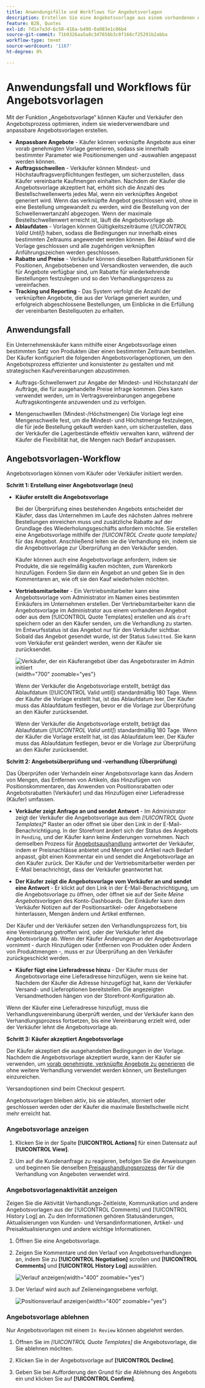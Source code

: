 ```yaml
---
title: Anwendungsfälle und Workflows für Angebotsvorlagen
description: Erstellen Sie eine Angebotsvorlage aus einem vorhandenen Angebot, um die Angebotsaushandlung für wiederkehrende Bestellungen zu optimieren.
feature: B2B, Quotes
exl-id: 7d1e7a3d-6c50-416a-b490-0a083e1c06b4
source-git-commit: 71b9326aa5a8c3d7656b3c0f166cf25291b2abba
workflow-type: tm+mt
source-wordcount: '1167'
ht-degree: 0%

---
```


# Anwendungsfall und Workflows für Angebotsvorlagen

Mit der Funktion „Angebotsvorlage“ können Käufer und Verkäufer den Angebotsprozess optimieren, indem sie wiederverwendbare und anpassbare Angebotsvorlagen erstellen.

- **Anpassbare Angebote** - Käufer können verknüpfte Angebote aus einer vorab genehmigten Vorlage generieren, sodass sie innerhalb bestimmter Parameter wie Positionsmengen und -auswahlen angepasst werden können.
- **Auftragsschwellen** - Verkäufer können Mindest- und Höchstauftragsverpflichtungen festlegen, um sicherzustellen, dass Käufer vereinbarte Kaufmengen einhalten. Nachdem der Käufer die Angebotsvorlage akzeptiert hat, erhöht sich die Anzahl des Bestellschwellenwerts jedes Mal, wenn ein verknüpftes Angebot generiert wird. Wenn das verknüpfte Angebot geschlossen wird, ohne in eine Bestellung umgewandelt zu werden, wird die Bestellung von der Schwellenwertanzahl abgezogen. Wenn der maximale Bestellschwellenwert erreicht ist, läuft die Angebotsvorlage ab.
- **Ablaufdaten** - Vorlagen können Gültigkeitszeiträume (*[!UICONTROL Valid Until]*) haben, sodass die Bedingungen nur innerhalb eines bestimmten Zeitraums angewendet werden können. Bei Ablauf wird die Vorlage geschlossen und alle zugehörigen verknüpften Anführungszeichen werden geschlossen.
- **Rabatte und Preise** - Verkäufer können dieselben Rabattfunktionen für Positionen, Angebotsebenen und Versandkosten verwenden, die auch für Angebote verfügbar sind, um Rabatte für wiederkehrende Bestellungen festzulegen und so den Verhandlungsprozess zu vereinfachen.
- **Tracking und Reporting** - Das System verfolgt die Anzahl der verknüpften Angebote, die aus der Vorlage generiert wurden, und erfolgreich abgeschlossene Bestellungen, um Einblicke in die Erfüllung der vereinbarten Bestellquoten zu erhalten.

## Anwendungsfall

Ein Unternehmenskäufer kann mithilfe einer Angebotsvorlage einen bestimmten Satz von Produkten über einen bestimmten Zeitraum bestellen. Der Käufer konfiguriert die folgenden Angebotsvorlagenoptionen, um den Angebotsprozess effizienter und konsistenter zu gestalten und mit strategischen Kaufvereinbarungen abzustimmen.

- Auftrags-Schwellenwert zur Angabe der Mindest- und Höchstanzahl der Aufträge, die für ausgehandelte Preise infrage kommen. Dies kann verwendet werden, um in Vertragsvereinbarungen angegebene Auftragskontingente anzuwenden und zu verfolgen.

- Mengenschwellen (Mindest-/Höchstmengen) Die Vorlage legt eine Mengenschwelle fest, um die Mindest- und Höchstmenge festzulegen, die für jede Bestellung gekauft werden kann, um sicherzustellen, dass der Verkäufer die Lagerbestände effektiv verwalten kann, während der Käufer die Flexibilität hat, die Mengen nach Bedarf anzupassen.

## Angebotsvorlagen-Workflow

Angebotsvorlagen können vom Käufer oder Verkäufer initiiert werden.

**Schritt 1: Erstellung einer Angebotsvorlage (neu)**

- **Käufer erstellt die Angebotsvorlage**

  Bei der Überprüfung eines bestehenden Angebots entscheidet der Käufer, dass das Unternehmen im Laufe des nächsten Jahres mehrere Bestellungen einreichen muss und zusätzliche Rabatte auf der Grundlage des Wiederholungsgeschäfts anfordern möchte. Sie erstellen eine Angebotsvorlage mithilfe der *[!UICONTROL Create quote template]* für das Angebot. Anschließend leiten sie die Verhandlung ein, indem sie die Angebotsvorlage zur Überprüfung an den Verkäufer senden.

  Käufer können auch eine Angebotsvorlage anfordern, indem sie Produkte, die sie regelmäßig kaufen möchten, zum Warenkorb hinzufügen. Fordern Sie dann ein Angebot an und geben Sie in den Kommentaren an, wie oft sie den Kauf wiederholen möchten.

- **Vertriebsmitarbeiter** - Ein Vertriebsmitarbeiter kann eine Angebotsvorlage vom Administrator im Namen eines bestimmten Einkäufers im Unternehmen erstellen. Der Vertriebsmitarbeiter kann die Angebotsvorlage im Administrator aus einem vorhandenen Angebot oder aus dem [!UICONTROL Quote Templates] erstellen und als `draft` speichern oder an den Käufer senden, um die Verhandlung zu starten. Im Entwurfsstatus ist das Angebot nur für den Verkäufer sichtbar. Sobald das Angebot gesendet wurde, ist der Status `Submitted`. Sie kann vom Verkäufer erst geändert werden, wenn der Käufer sie zurücksendet.

  ![Verkäufer, der ein Käuferangebot über das Angebotsraster im Admin initiiert](./assets/quote-template-create-from-grid.png){width="700" zoomable="yes"}

  Wenn der Verkäufer die Angebotsvorlage erstellt, beträgt das Ablaufdatum ([!UICONTROL Valid until]) standardmäßig 180 Tage. Wenn der Käufer die Vorlage erstellt hat, ist das Ablaufdatum leer.  Der Käufer muss das Ablaufdatum festlegen, bevor er die Vorlage zur Überprüfung an den Käufer zurücksendet.

  Wenn der Verkäufer die Angebotsvorlage erstellt, beträgt das Ablaufdatum (*[!UICONTROL Valid until]*) standardmäßig 180 Tage. Wenn der Käufer die Vorlage erstellt hat, ist das Ablaufdatum leer.  Der Käufer muss das Ablaufdatum festlegen, bevor er die Vorlage zur Überprüfung an den Käufer zurücksendet.

**Schritt 2: Angebotsüberprüfung und -verhandlung (Überprüfung)**

Das Überprüfen oder Verhandeln einer Angebotsvorlage kann das Ändern von Mengen, das Entfernen von Artikeln, das Hinzufügen von Positionskommentaren, das Anwenden von Positionsrabatten oder Angebotsrabatten (Verkäufer) und das Hinzufügen einer Lieferadresse (Käufer) umfassen.

- **Verkäufer zeigt Anfrage an und sendet Antwort** - Im Administrator zeigt der Verkäufer die Angebotsvorlage aus dem *[!UICONTROL Quote Templates]** Raster an oder öffnet sie über den Link in der E-Mail-Benachrichtigung. In der Storefront ändert sich der Status des Angebots in `Pending`, und der Käufer kann keine Änderungen vornehmen. Nach demselben Prozess für [Angebotsaushandlung](quote-price-negotiation.md) antwortet der Verkäufer, indem er Preisnachlässe anbietet und Mengen und Artikel nach Bedarf anpasst, gibt einen Kommentar ein und sendet die Angebotsvorlage an den Käufer zurück. Der Käufer und der Vertriebsmitarbeiter werden per E-Mail benachrichtigt, dass der Verkäufer geantwortet hat.

- **Der Käufer zeigt die Angebotsvorlage vom Verkäufer an und sendet eine Antwort** - Er klickt auf den Link in der E-Mail-Benachrichtigung, um die Angebotsvorlage zu öffnen, oder öffnet sie auf der Seite _Meine Angebotsvorlagen_ des Konto-Dashboards. Der Einkäufer kann dem Verkäufer Notizen auf der Positionsartikel- oder Angebotsebene hinterlassen, Mengen ändern und Artikel entfernen.

Der Käufer und der Verkäufer setzen den Verhandlungsprozess fort, bis eine Vereinbarung getroffen wird, oder der Verkäufer lehnt die Angebotsvorlage ab. Wenn der Käufer Änderungen an der Angebotsvorlage vornimmt - durch Hinzufügen oder Entfernen von Produkten oder Ändern von Produktmengen -, muss er zur Überprüfung an den Verkäufer zurückgeschickt werden.

- **Käufer fügt eine Lieferadresse hinzu** - Der Käufer muss der Angebotsvorlage eine Lieferadresse hinzufügen, wenn sie keine hat. Nachdem der Käufer die Adresse hinzugefügt hat, kann der Verkäufer Versand- und Lieferoptionen bereitstellen. Die angezeigten Versandmethoden hängen von der Storefront-Konfiguration ab.

Wenn der Käufer eine Lieferadresse hinzufügt, muss die Verhandlungsvereinbarung überprüft werden, und der Verkäufer kann den Verhandlungsprozess fortsetzen, bis eine Vereinbarung erzielt wird, oder der Verkäufer lehnt die Angebotsvorlage ab.

**Schritt 3: Käufer akzeptiert Angebotsvorlage**

Der Käufer akzeptiert die ausgehandelten Bedingungen in der Vorlage. Nachdem die Angebotsvorlage akzeptiert wurde, kann der Käufer sie verwenden, um [vorab genehmigte, verknüpfte Angebote zu generieren](account-dashboard-my-quote-templates.md#generate-a-linked-quote) die ohne weitere Verhandlung verwendet werden können, um Bestellungen einzureichen.

Versandoptionen sind beim Checkout gesperrt.

Angebotsvorlagen bleiben aktiv, bis sie ablaufen, storniert oder geschlossen werden oder der Käufer die maximale Bestellschwelle nicht mehr erreicht hat.

### Angebotsvorlage anzeigen

1. Klicken Sie in der Spalte **[!UICONTROL Actions]** für einen Datensatz auf **[!UICONTROL View]**.

1. Um auf die Kundenanfrage zu reagieren, befolgen Sie die Anweisungen und beginnen Sie denselben [Preisaushandlungsprozess](quote-price-negotiation.md) der für die Verhandlung von Angeboten verwendet wird.

### Angebotsvorlagenaktivität anzeigen

Zeigen Sie die Aktivität Verhandlungs-Zeitleiste, Kommunikation und andere Angebotsvorlagen aus der [!UICONTROL Comments] und [!UICONTROL History Log] an. Zu den Informationen gehören Statusänderungen, Aktualisierungen von Kunden- und Versandinformationen, Artikel- und Preisaktualisierungen und andere wichtige Informationen.

1. Öffnen Sie eine Angebotsvorlage.

1. Zeigen Sie Kommentare und den Verlauf von Angebotsverhandlungen an, indem Sie zu **[!UICONTROL Negotiation]** scrollen und **[!UICONTROL Comments]** und **[!UICONTROL History Log]** auswählen.

   ![Verlauf anzeigen](./assets/quote-view-history.png){width="400" zoomable="yes"}

1. Der Verlauf wird auch auf Zeileneingangsebene verfolgt.

   ![Positionsverlauf anzeigen](./assets/quote-view-line-item-history.png){width="400" zoomable="yes"}

### Angebotsvorlage ablehnen

Nur Angebotsvorlagen mit einem `In Review` können abgelehnt werden.

1. Öffnen Sie im *[!UICONTROL Quote Templates]* die Angebotsvorlage, die Sie ablehnen möchten.

1. Klicken Sie in der Angebotsvorlage auf **[!UICONTROL Decline]**.

1. Geben Sie bei Aufforderung den Grund für die Ablehnung des Angebots ein und klicken Sie auf **[!UICONTROL Confirm]**.
